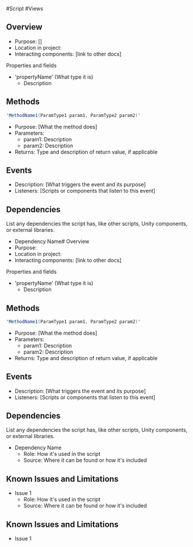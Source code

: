 #Script #Views
## Overview
- Purpose: []
- Location in project:
- Interacting components: [link to other docs]

Properties and fields
- 'propertyName' (What type it is)
	- Description

## Methods

```C#
'MethodName1(ParamType1 param1, ParamType2 param2)'
```
- Purpose: [What the method does]
- Parameters:
	- param1: Description
	- param2: Description
- Returns: Type and description of return value, if applicable

## Events
- Description: [What triggers the event and its purpose]
- Listeners: [Scripts or components that listen to this event]

## Dependencies
List any dependencies the script has, like other scripts, Unity components, or external libraries.
- Dependency Name# Overview
- Purpose:
- Location in project:
- Interacting components: [link to other docs]

Properties and fields
- 'propertyName' (What type it is)
	- Description

## Methods

```C#
'MethodName1(ParamType1 param1, ParamType2 param2)'
```
- Purpose: [What the method does]
- Parameters:
	- param1: Description
	- param2: Description
- Returns: Type and description of return value, if applicable

## Events
- Description: [What triggers the event and its purpose]
- Listeners: [Scripts or components that listen to this event]

## Dependencies
List any dependencies the script has, like other scripts, Unity components, or external libraries.
- Dependency Name
	- Role: How it's used in the script
	- Source: Where it can be found or how it's included

## Known Issues and Limitations
- Issue 1
	- Role: How it's used in the script
	- Source: Where it can be found or how it's included

## Known Issues and Limitations
- Issue 1